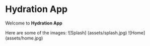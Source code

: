# Hydration App
Welcome to **Hydration App**

Here are some of the images: 
![Splash] (assets/splash.jpg)
![Home] (assets/home.jpg)
